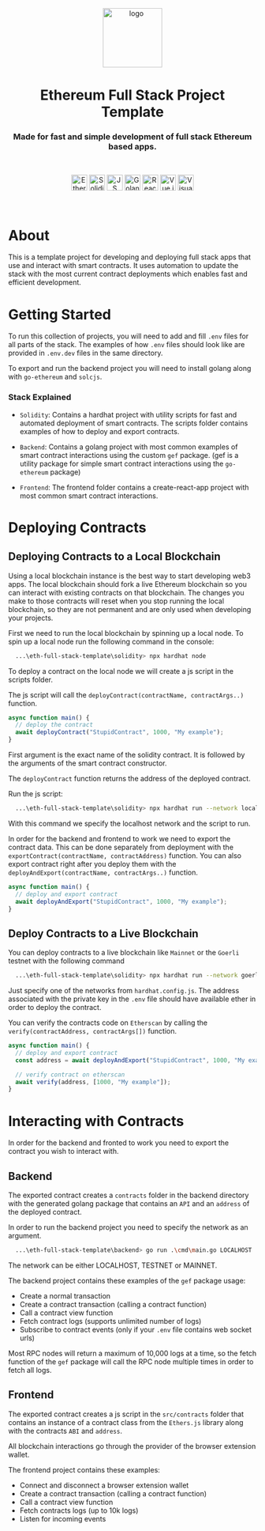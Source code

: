 <div align="center">

  <img src="https://github.com/get-icon/geticon/raw/master/icons/ethereum.svg" alt="logo" width="120px" height="120px" height="auto" />
  <br/>
  <h1>Ethereum Full Stack Project Template</h1>

  <h3>
  Made for fast and simple development of full stack Ethereum based apps.
  </h3>

<br />

<a href="https://ethereum.org/" title="Ethereum"><img src="https://github.com/get-icon/geticon/raw/master/icons/ethereum.svg" alt="Ethereum" width="32px" height="32px"></a>
<a href="https://docs.soliditylang.org/en/v0.8.17/" title="Solidity"><img src="https://cdn.worldvectorlogo.com/logos/solidity.svg" alt="Solidity" width="32px" height="32px"></a>
<a href="https://developer.mozilla.org/en-US/docs/Web/JavaScript" title="JS"><img src="https://github.com/get-icon/geticon/raw/master/icons/javascript.svg" alt="JS" width="32px" height="32px"></a>
<a href="https://go.dev/" title="Golang"><img src="https://github.com/get-icon/geticon/raw/master/icons/go.svg" alt="Golang" width="32px" height="32px"></a>
<a href="https://reactjs.org/" title="React"><img src="https://github.com/get-icon/geticon/raw/master/icons/react.svg" alt="React" width="32px" height="32px"></a>
<a href="https://vuejs.org/" title="Vue.js"><img src="https://github.com/get-icon/geticon/raw/master/icons/vue.svg" alt="Vue.js" width="32px" height="32px"></a>
<a href="https://code.visualstudio.com/" title="Visual Studio Code"><img src="https://github.com/get-icon/geticon/raw/master/icons/visual-studio-code.svg" alt="Visual Studio Code" width="32px" height="32px"></a>

  </div>

<br />

# About

This is a template project for developing and deploying full stack apps that use and interact with smart contracts. It uses automation to update the stack with the most current contract deployments which enables fast and efficient development.

# Getting Started

To run this collection of projects, you will need to add and fill `.env` files for all parts of the stack. The examples of how `.env` files should look like are provided in `.env.dev` files in the same directory.

To export and run the backend project you will need to install golang along with `go-ethereum` and `solcjs`.

### Stack Explained

- `Solidity`: Contains a hardhat project with utility scripts for fast and automated deployment of smart contracts. The scripts folder contains examples of how to deploy and export contracts.

- `Backend`: Contains a golang project with most common examples of smart contract interactions using the custom `gef` package. (gef is a utility package for simple smart contract interactions using the `go-ethereum` package)

- `Frontend`: The frontend folder contains a create-react-app project with most common smart contract interactions.

# Deploying Contracts

## Deploying Contracts to a Local Blockchain

Using a local blockchain instance is the best way to start developing web3 apps. The local blockchain should fork a live Ethereum blockchain so you can interact with existing contracts on that blockchain. The changes you make to those contracts will reset when you stop running the local blockchain, so they are not permanent and are only used when developing your projects.

First we need to run the local blockchain by spinning up a local node. To spin up a local node run the following command in the console:

```bash
  ...\eth-full-stack-template\solidity> npx hardhat node
```

To deploy a contract on the local node we will create a js script in the scripts folder.

The js script will call the `deployContract(contractName, contractArgs..)` function.

```javascript
async function main() {
  // deploy the contract
  await deployContract("StupidContract", 1000, "My example");
}
```

First argument is the exact name of the solidity contract. It is followed by the arguments of the smart contract constructor.

The `deployContract` function returns the address of the deployed contract.

Run the js script:

```bash
  ...\eth-full-stack-template\solidity> npx hardhat run --network localhost .\scripts\deploy_localhost.js
```

With this command we specify the localhost network and the script to run.

In order for the backend and frontend to work we need to export the contract data. This can be done separately from deployment with the `exportContract(contractName, contractAddress)` function. You can also export contract right after you deploy them with the `deployAndExport(contractName, contractArgs..)` function.

```javascript
async function main() {
  // deploy and export contract
  await deployAndExport("StupidContract", 1000, "My example");
}
```

## Deploy Contracts to a Live Blockchain

You can deploy contracts to a live blockchain like `Mainnet` or the `Goerli` testnet with the following command

```bash
  ...\eth-full-stack-template\solidity> npx hardhat run --network goerli .\scripts\deploy_export_testnet.js
```

Just specify one of the networks from `hardhat.config.js`. The address associated with the private key in the `.env` file should have available ether in order to deploy the contract.

You can verify the contracts code on `Etherscan` by calling the `verify(contractAddress, contractArgs[])` function.

```javascript
async function main() {
  // deploy and export contract
  const address = await deployAndExport("StupidContract", 1000, "My example");

  // verify contract on etherscan
  await verify(address, [1000, "My example"]);
}
```

# Interacting with Contracts

In order for the backend and fronted to work you need to export the contract you wish to interact with.

## Backend

The exported contract creates a `contracts` folder in the backend directory with the generated golang package that contains an `API` and an `address` of the deployed contract.

In order to run the backend project you need to specify the network as an argument.
```bash
  ...\eth-full-stack-template\backend> go run .\cmd\main.go LOCALHOST
```

The network can be either LOCALHOST, TESTNET or MAINNET.

The backend project contains these examples of the `gef` package usage:
- Create a normal transaction
- Create a contract transaction (calling a contract function) 
- Call a contract view function
- Fetch contract logs (supports unlimited number of logs)
- Subscribe to contract events (only if your `.env` file contains web socket urls)

Most RPC nodes will return a maximum of 10,000 logs at a time, so the fetch function of the `gef` package will call the RPC node multiple times in order to fetch all logs.

## Frontend

The exported contract creates a js script in the `src/contracts` folder that contains an instance of a contract class from the `Ethers.js` library along with the contracts `ABI` and `address`. 

All blockchain interactions go through the provider of the browser extension wallet.

The frontend project contains these examples:
- Connect and disconnect a browser extension wallet
- Create a contract transaction (calling a contract function) 
- Call a contract view function
- Fetch contracts logs (up to 10k logs)
- Listen for incoming events
